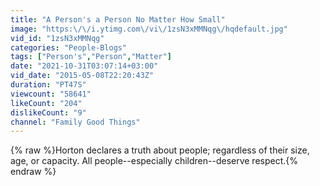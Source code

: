 ```yaml
---
title: "A Person's a Person No Matter How Small"
image: "https:\/\/i.ytimg.com\/vi\/1zsN3xMMNqg\/hqdefault.jpg"
vid_id: "1zsN3xMMNqg"
categories: "People-Blogs"
tags: ["Person's","Person","Matter"]
date: "2021-10-31T03:07:14+03:00"
vid_date: "2015-05-08T22:20:43Z"
duration: "PT47S"
viewcount: "58641"
likeCount: "204"
dislikeCount: "9"
channel: "Family Good Things"
---
```

{% raw %}Horton declares a truth about people; regardless of their size, age, or capacity. All people--especially children--deserve respect.{% endraw %}
